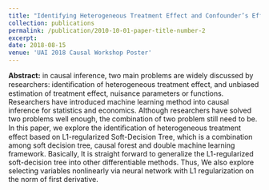 ```yaml
---
title: "Identifying Heterogeneous Treatment Effect and Confounder’s Effect via Regularized Soft Decision Tree"
collection: publications
permalink: /publication/2010-10-01-paper-title-number-2
excerpt:
date: 2018-08-15
venue: 'UAI 2018 Causal Workshop Poster'
---
```


**Abstract:** in causal inference, two main problems are widely discussed by researchers: identiﬁcation of heterogeneous treatment effect, and unbiased estimation of treatment effect, nuisance parameters or functions. Researchers have introduced machine learning method into causal inference for statistics and economics. Although researchers have solved two problems well enough, the combination of two problem still need to be. In this paper, we explore the identiﬁcation of heterogeneous treatment effect based on L1-regularized Soft-Decision Tree, which is a combination among soft decision tree, causal forest and double machine learning framework. Basically, It is straight forward to generalize the L1-regularized soft-decision tree into other differentiable methods. Thus, We also explore selecting variables nonlinearly via neural network with L1 regularization on the norm of first derivative. 

